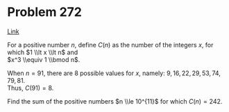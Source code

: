 # Problem 272

[Link](https://projecteuler.net/problem=272)

For a positive number $n$, define $C(n)$ as the number of the integers $x$, for which $1 \\lt x \\lt n$ and  
$x^3 \\equiv 1 \\bmod n$. 

When $n=91$, there are $8$ possible values for $x$, namely: $9, 16, 22, 29, 53, 74, 79, 81$.  
Thus, $C(91)=8$.

Find the sum of the positive numbers $n \\le 10^{11}$ for which $C(n)=242$.